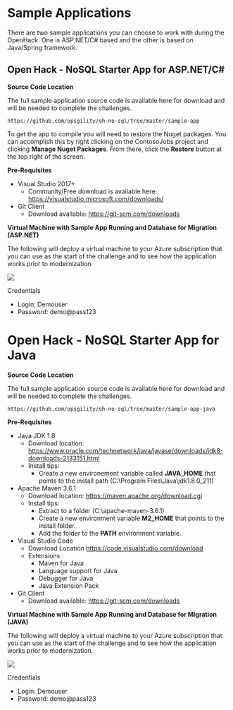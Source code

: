 
# Sample Applications

There are two sample applications you can choose to work with during the OpenHack. One is ASP.NET/C# based and the other is based on Java/Spring framework. 


## Open Hack - NoSQL Starter App for ASP.NET/C#

**Source Code Location** 

The full sample application source code is available here for download and will be needed to complete the challenges. 

```
https://github.com/opsgility/oh-no-sql/tree/master/sample-app
```

To get the app to compile you will need to restore the Nuget packages. You can accomplish this by right clicking on the ContosoJobs project and clicking **Manage Nuget Packages**. From there, click the **Restore** button at the top right of the screen.

**Pre-Requisites**

- Visual Studio 2017+ 
    - Community/Free download is available here: https://visualstudio.microsoft.com/downloads/
- Git Client
    - Download available: https://git-scm.com/downloads


**Virtual Machine with Sample App Running and Database for Migration (ASP.NET)**

The following will deploy a virtual machine to your Azure subscription that you can use as the start of the challenge and to see how the application works prior to modernization. 


<a href="https://portal.azure.com/#create/Microsoft.Template/uri/https%3A%2F%2Fraw.githubusercontent.com%2Fopsgility%2Foh-no-sql%2Fmaster%2Fno-sql-dot-net.json" rel="nofollow">
    <img src="https://camo.githubusercontent.com/9285dd3998997a0835869065bb15e5d500475034/687474703a2f2f617a7572656465706c6f792e6e65742f6465706c6f79627574746f6e2e706e67" data-canonical-src="http://azuredeploy.net/deploybutton.png" style="max-width:100%;">
</a>

Credentials
- Login: Demouser
- Password: demo@pass123


# Open Hack - NoSQL Starter App for Java

**Source Code Location** 

The full sample application source code is available here for download and will be needed to complete the challenges. 

```
https://github.com/opsgility/oh-no-sql/tree/master/sample-app-java
```

**Pre-Requisites**

- Java JDK 1.8
    - Download location: https://www.oracle.com/technetwork/java/javase/downloads/jdk8-downloads-2133151.html
    - Install tips:
        - Create a new environement variable called **JAVA_HOME** that points to the install path (C:\Program Files\Java\jdk1.8.0_211) 
- Apache Maven 3.6.1
    - Download location: https://maven.apache.org/download.cgi
    - Install tips:
        - Extract to a folder (C:\\apache-maven-3.6.1)
        - Create a new environment variable **M2_HOME** that points to the install folder.
        - Add the folder to the **PATH** environment variable. 
- Visual Studio Code 
    - Download Location https://code.visualstudio.com/download 
    - Extensions
        - Maven for Java 
        - Language support for Java
        - Debugger for Java
        - Java Extension Pack
- Git Client
    - Download available: https://git-scm.com/downloads


**Virtual Machine with Sample App Running and Database for Migration (JAVA)**

The following will deploy a virtual machine to your Azure subscription that you can use as the start of the challenge and to see how the application works prior to modernization. 

<a href="https://portal.azure.com/#create/Microsoft.Template/uri/https%3A%2F%2Fraw.githubusercontent.com%2Fopsgility%2Foh-no-sql%2Fmaster%2Fno-sql-java.json" rel="nofollow">
    <img src="https://camo.githubusercontent.com/9285dd3998997a0835869065bb15e5d500475034/687474703a2f2f617a7572656465706c6f792e6e65742f6465706c6f79627574746f6e2e706e67" data-canonical-src="http://azuredeploy.net/deploybutton.png" style="max-width:100%;">
</a>

Credentials
- Login: Demouser
- Password: demo@pass123